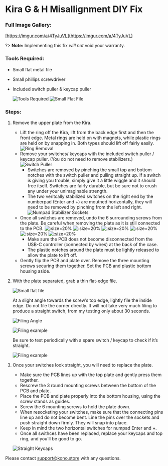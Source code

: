 # Kira G & H Misallignment DIY Fix

### Full Image Gallery:

[https://imgur.com/a/4TyJuVL](https://imgur.com/a/4TyJuVL)

?> **Note:** Implementing this fix *will not* void your warranty.

### Tools Required:
 - Small flat metal file
 - Small phillips screwdriver
 - Included switch puller & keycap puller

	![Tools Required](https://i.imgur.com/jSjbFym.jpg ':size=20%')
	![Small Flat File](https://i.imgur.com/nN86BJ6.jpg ':size=20%')

### Steps:

1. Remove the upper plate from the Kira. 
 	- Lift the ring off the Kira, lift from the back edge first and then the front edge. Metal rings are held on with magnets, while plastic rings are held on by snapping in. Both types should lift off fairly easily.
	![Ring Removal](https://i.imgur.com/lyzhoyA.jpg 'size:100%')
    - Remove your switches/ keycaps with the included switch puller / keycap puller. (You do not need to remove stabilizers.)
		![Switch Puller](https://i.imgur.com/cimz0uk.jpg ':size=400%')
    	- Switches are removed by pinching the small top and bottom notches with the switch puller and pulling straight up. If a switch is giving you trouble, simply give it a little wiggle and it should free itself. Switches are fairly durable, but be sure not to crush any under your unimaginable strength.
    	- The two veritcally stabilized switches on the right end by the numberpad (Enter and +) are moutned horizontally, they will need to be removed by pinching from the left and right. 
		![Numpad Stabilizer Sockets](https://i.imgur.com/C1kqU4U.jpg ':size=400%')
    - Once all switches are removed, undo the 6 surrounding screws from the plate. Be careful when removing the plate as it is still connected to the PCB. 
		![](https://i.imgur.com/yP9EMDw.jpg ':size=20%')
		![](https://i.imgur.com/shxL2eo.jpg ':size=20%')
		![](https://i.imgur.com/5kPzpEy.jpg ':size=20%')
		![](https://i.imgur.com/xtlKdJK.jpg ':size=20%')
		![](https://i.imgur.com/6Ny5AzU.jpg ':size=20%')
		![](https://i.imgur.com/FPuihwk.jpg ':size=20%')
		- Make sure the PCB does not become disconnected from the USB-C controller (connected by wires) at the back of the case.
		- The plastic notches around the plate must be lightly released to allow the plate to lift off.
    - Gently flip the PCB and plate over. Remove the three mounting screws securing them together. Set the PCB and plastic bottom housing aside.

2. With the plate separated, grab a thin flat-edge file.

    ![Small flat file](https://i.imgur.com/gzA4Lnv.jpg ':size=400%')

    At a slight angle towards the screw’s top edge, lightly file the inside edge. Do not file the corner directly. It will not take very much filing to produce a straight switch, from my testing only about 30 seconds. 

    ![Filing Angle](https://i.imgur.com/9EpY4sI.jpg ':size=400%')
    
    ![Filing example](https://i.imgur.com/ki1vRgC.jpg ':size=400%')

    Be sure to test periodically with a spare switch / keycap to check if it’s straight.
    
    ![Filing example](https://i.imgur.com/xFuuqbQ.jpg ':size=400%')

3. Once your switches look straight, you will need to replace the plate.
	- Make sure the PCB lines up with the top plate and gently press them together.
	- Rescrew the 3 round mounting screws between the bottom of the PCB and plate.
	- Place the PCB and plate properly into the bottom housing, using the screw stands as guides.
	- Screw the 6 mounting screws to hold the plate down.
	- When resocketing your switches, make sure that the connecting pins line up and do not become bent. Line the pins over the sockets and push straight down firmly. They will snap into place.
	- Keep in mind the two horizontal switches for numpad Enter and +.
	- Once all swithces have been replaced, replace your keycaps and top ring, and you’ll be good to go.

    ![Straight Keycaps](https://i.imgur.com/QQ4wP9d.jpg ':size=400%')

Please contact support@kono.store with any questions.
